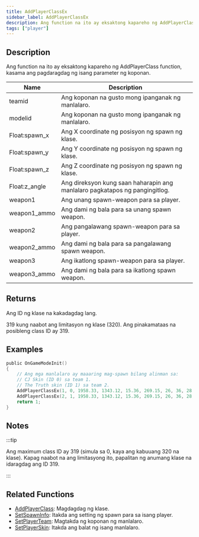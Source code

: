 ```yaml
---
title: AddPlayerClassEx
sidebar_label: AddPlayerClassEx
description: Ang function na ito ay eksaktong kapareho ng AddPlayerClass function, kasama ang pagdaragdag ng isang parameter ng koponan.
tags: ["player"]
---
```


## Description

Ang function na ito ay eksaktong kapareho ng AddPlayerClass function, kasama ang pagdaragdag ng isang parameter ng koponan.

| Name          | Description                                                                 |
| ------------- | --------------------------------------------------------------------------- |
| teamid        | Ang koponan na gusto mong ipanganak ng manlalaro.                           |
| modelid       | Ang koponan na gusto mong ipanganak ng manlalaro.                           |
| Float:spawn_x | Ang X coordinate ng posisyon ng spawn ng klase.                             |
| Float:spawn_y | Ang Y coordinate ng posisyon ng spawn ng klase.                             |
| Float:spawn_z | Ang Z coordinate ng posisyon ng spawn ng klase.                             |
| Float:z_angle | Ang direksyon kung saan haharapin ang manlalaro pagkatapos ng pangingitlog. |
| weapon1       | Ang unang spawn-weapon para sa player.                                      |
| weapon1_ammo  | Ang dami ng bala para sa unang spawn weapon.                                |
| weapon2       | Ang pangalawang spawn-weapon para sa player.                                |
| weapon2_ammo  | Ang dami ng bala para sa pangalawang spawn weapon.                          |
| weapon3       | Ang ikatlong spawn-weapon para sa player.                                   |
| weapon3_ammo  | Ang dami ng bala para sa ikatlong spawn weapon.                             |

## Returns

Ang ID ng klase na kakadagdag lang.

319 kung naabot ang limitasyon ng klase (320). Ang pinakamataas na posibleng class ID ay 319.

## Examples

```c
public OnGameModeInit()
{
    // Ang mga manlalaro ay maaaring mag-spawn bilang alinman sa:
    // CJ Skin (ID 0) sa team 1.
    // The Truth skin (ID 1) sa team 2.
    AddPlayerClassEx(1, 0, 1958.33, 1343.12, 15.36, 269.15, 26, 36, 28, 150, 0, 0); // CJ
    AddPlayerClassEx(2, 1, 1958.33, 1343.12, 15.36, 269.15, 26, 36, 28, 150, 0, 0); // The Truth
    return 1;
}
```

## Notes

:::tip

Ang maximum class ID ay 319 (simula sa 0, kaya ang kabuuang 320 na klase). Kapag naabot na ang limitasyong ito, papalitan ng anumang klase na idaragdag ang ID 319.

:::

## Related Functions

- [AddPlayerClass](AddPlayerClass): Magdagdag ng klase.
- [SetSpawnInfo](SetSpawnInfo): Itakda ang setting ng spawn para sa isang player.
- [SetPlayerTeam](SetPlayerTeam): Magtakda ng koponan ng manlalaro.
- [SetPlayerSkin](SetPlayerSkin): Itakda ang balat ng isang manlalaro.